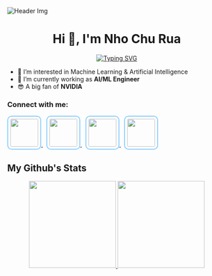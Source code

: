 <!-- Make with: https://github.com/khalby786/REHeader -->
<picture>
    <img src="https://images.alphacoders.com/736/736461.png" alt="Header Img">
</picture>
<h1 align="center">Hi 👋, I'm Nho Chu Rua</h1>

<p align="center">
<a href="https://git.io/typing-svg"><img align="center" src="https://readme-typing-svg.demolab.com?font=Fira+Code&pause=1000&center=true&vCenter=true&width=550&height=70&lines=I'm+an+AI+Engineer.+アニメ愛好家でもあります。+%F0%9F%90%B3" alt="Typing SVG" /></a>
</p>

<!-- <h3 align="center">A passionate AI/ML engineer</h3> -->

- 👀 I’m interested in Machine Learning & Artificial Intelligence <br>
- 🌱 I’m currently working as **AI/ML Engineer**
- 😎 A big fan of **NVIDIA**

<h3 align="left">Connect with me:</h3>
<!-- <p align="left">
<a href="https://linkedin.com/in/phạm-thế-hùng-9223b427a" target="blank"><img align="center" src="https://raw.githubusercontent.com/rahuldkjain/github-profile-readme-generator/master/src/images/icons/Social/linked-in-alt.svg" alt="Nho-Chu-Rua-42309b203" height="30" width="40" /></a>
</p> -->

<a href="https://github.com/ChuRuaNh0">
  <img style="border: 2px solid #85CEFF; border-radius: 10px; padding: 5px" height="64" width="64" src="https://cdn.simpleicons.org/github/85CEFF" />
</a> &nbsp <a href="https://linkedin.com/in/phạm-thế-hùng-9223b427a">
  <img style="border: 2px solid #85CEFF; border-radius: 10px; padding: 5px" height="64" width="64" src="https://cdn.simpleicons.org/linkedin/85CEFF" />
</a> &nbsp <a href="https://www.discordapp.com/users/701058571802247248">
  <img style="border: 2px solid #85CEFF; border-radius: 10px; padding: 5px" height="64" width="64" src="https://cdn.simpleicons.org/discord/85CEFF" />
</a> &nbsp <a href="https://anilist.co/user/PDMera/">
  <img style="border: 2px solid #85CEFF; border-radius: 10px; padding: 5px" height="64" width="64" src="https://cdn.simpleicons.org/anilist/85CEFF" />
</a>

<!--
<h3 align="left">Languages and Tools:</h3>
<p align="left">
<a href="https://www.python.org" target="_blank" rel="noreferrer"> <img src="https://raw.githubusercontent.com/devicons/devicon/master/icons/python/python-original.svg" alt="python" width="40" height="40"/> </a>
<a href="https://www.w3schools.com/cpp/" target="_blank" rel="noreferrer"> <img src="https://raw.githubusercontent.com/devicons/devicon/master/icons/cplusplus/cplusplus-original.svg" alt="cplusplus" width="40" height="40"/> </a>
<a href="https://pytorch.org/" target="_blank" rel="noreferrer"> <img src="https://www.vectorlogo.zone/logos/pytorch/pytorch-icon.svg" alt="pytorch" width="40" height="40"/> </a>
<a href="https://www.tensorflow.org" target="_blank" rel="noreferrer"> <img src="https://www.vectorlogo.zone/logos/tensorflow/tensorflow-icon.svg" alt="tensorflow" width="40" height="40"/> </a>
<a href="https://onnx.ai/" target="_blank" rel="noreferrer"> <img src="https://www.vectorlogo.zone/logos/onnxai/onnxai-ar21.svg" alt="onnx" width="80" height="40"/> </a> 
<a href="https://opencv.org/" target="_blank" rel="noreferrer"> <img src="https://www.vectorlogo.zone/logos/opencv/opencv-icon.svg" alt="opencv" width="40" height="40"/> </a>
<a href="https://www.elastic.co" target="_blank" rel="noreferrer"> <img src="https://www.vectorlogo.zone/logos/elastic/elastic-icon.svg" alt="elasticsearch" width="40" height="40"/> </a>
<a href="https://www.mongodb.com/" target="_blank" rel="noreferrer"> <img src="https://raw.githubusercontent.com/devicons/devicon/master/icons/mongodb/mongodb-original-wordmark.svg" alt="mongodb" width="40" height="40"/> </a>
<a href="https://kafka.apache.org/" target="_blank" rel="noreferrer"> <img src="https://www.vectorlogo.zone/logos/apache_kafka/apache_kafka-ar21.svg" alt="kafka" width="80" height="40"/> </a> 
<a href="https://www.linux.org/" target="_blank" rel="noreferrer"> <img src="https://raw.githubusercontent.com/devicons/devicon/master/icons/linux/linux-original.svg" alt="linux" width="40" height="40"/> </a>
<a href="https://www.docker.com/" target="_blank" rel="noreferrer"> <img src="https://raw.githubusercontent.com/devicons/devicon/master/icons/docker/docker-original-wordmark.svg" alt="docker" width="40" height="40"/> </a>


</p>
-->
<h2 align="left">My Github's Stats</h2>

<p align="center">
<a href="https://github.com/anuraghazra/github-readme-stats">
  <img height=200 src="https://github-readme-stats.vercel.app/api?username=churuanh0&show_icons=true&theme=holi" />
</a>
<a href="https://github.com/anuraghazra/convoychat">
  <img height=200 src="https://github-readme-stats.vercel.app/api/top-langs?username=churuanh0&layout=compact&langs_count=8&card_width=320&theme=holi" />
</a>
</p>

<!-- <p><img align="left" src="https://github-readme-stats.vercel.app/api/top-langs?username=churuanh0&show_icons=true&locale=en&layout=compact" alt="churuanh0" /></p>

<p>&nbsp;<img align="center" src="https://github-readme-stats.vercel.app/api?username=churuanh0&show_icons=true&locale=en" alt="churuanh0" /></p>

<p align="left"> <img src="https://komarev.com/ghpvc/?username=churuanh0&label=Profile%20views&color=0e75b6&style=flat" alt="churuanh0" /> </p> -->




